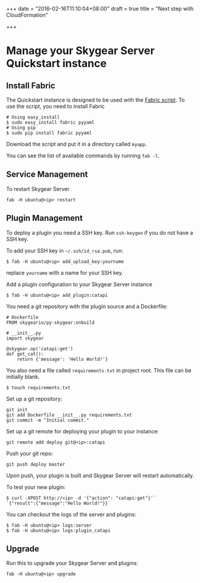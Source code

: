 +++
date = "2016-02-16T11:10:04+08:00"
draft = true
title = "Next step with CloudFormation"

+++

# Manage your Skygear Server Quickstart instance

## Install Fabric

The Quickstart instance is designed to be used with the [Fabric
script](https://raw.githubusercontent.com/oursky/skygear/master/examples/quickstart/fabfile.py).
To use the script, you need to install Fabric

```shell
# Using easy_install
$ sudo easy_install fabric pyyaml
# Using pip
$ sudo pip install fabric pyyaml
```

Download the script and put it in a directory called `myapp`.

You can see the list of available commands by running `fab -l`.

## Service Management

To restart Skygear Server

```shell
fab -H ubuntu@<ip> restart
```

## Plugin Management

To deploy a plugin you need a SSH key. Run `ssh-keygen` if you do not have a SSH
key.

To add your SSH key in `~/.ssh/id_rsa.pub`, run:

```shell
$ fab -H ubuntu@<ip> add_upload_key:yourname
```

replace `yourname` with a name for your SSH key.

Add a plugin configuration to your Skygear Server instance

```shell
$ fab -H ubuntu@<ip> add_plugin:catapi
```

You need a git repository with the plugin source and a Dockerfile:

```
# Dockerfile
FROM skygeario/py-skygear:onbuild

# __init__.py
import skygear

@skygear.op('catapi:get')
def get_cat():
    return {'message': 'Hello World!'}
```

You also need a file called `requirements.txt` in project root. This file can
be initially blank.

```
$ touch requirements.txt
```

Set up a git repository:

```shell
git init
git add Dockerfile __init__.py requirements.txt
git commit -m "Initial commit."
```

Set up a git remote for deploying your plugin to your instance:

```shell
git remote add deploy git@<ip>:catapi
```

Push your git repo:

```shell
git push deploy master
```

Upon push, your plugin is built and Skygear Server will restart automatically.

To test your new plugin:

```shell
$ curl -XPOST http://<ip> -d '{"action": "catapi:get"}'`
`{"result":{"message":"Hello World!"}}`
```

You can checkout the logs of the server and plugins:

```shell
$ fab -H ubuntu@<ip> logs:server
$ fab -H ubuntu@<ip> logs:plugin_catapi
```

## Upgrade

Run this to upgrade your Skygear Server and plugins:

```shell
fab -H ubuntu@<ip> upgrade
```
